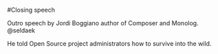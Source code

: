 #Closing speech

Outro speech by Jordi Boggiano author of Composer and Monolog. @seldaek

He told Open Source project administrators how to survive into the wild.
